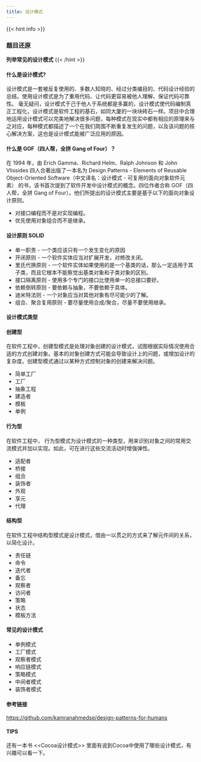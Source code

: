```yaml
---
title: 设计模式
---
```


{{< hint info >}}
### 题目还原

**列举常见的设计模式**
{{< /hint >}}

#### 什么是设计模式?
   设计模式是一套被反复使用的、多数人知晓的、经过分类编目的、代码设计经验的总结。使用设计模式是为了重用代码、让代码更容易被他人理解、保证代码可靠性。 毫无疑问，设计模式于己于他人于系统都是多赢的，设计模式使代码编制真正工程化，设计模式是软件工程的基石，如同大厦的一块块砖石一样。项目中合理地运用设计模式可以完美地解决很多问题，每种模式在现实中都有相应的原理来与之对应，每种模式都描述了一个在我们周围不断重复发生的问题，以及该问题的核心解决方案，这也是设计模式能被广泛应用的原因。

#### 什么是 GOF（四人帮，全拼 Gang of Four）？
   在 1994 年，由 Erich Gamma、Richard Helm、Ralph Johnson 和 John Vlissides 四人合著出版了一本名为 Design Patterns - Elements of Reusable Object-Oriented Software（中文译名：设计模式 - 可复用的面向对象软件元素） 的书，该书首次提到了软件开发中设计模式的概念。四位作者合称 GOF（四人帮，全拼 Gang of Four）。他们所提出的设计模式主要是基于以下的面向对象设计原则。

* 对接口编程而不是对实现编程。
* 优先使用对象组合而不是继承。

#### 设计原则 SOLID
* 单一职责 - 一个类应该只有一个发生变化的原因
* 开闭原则 - 一个软件实体应当对扩展开发，对修改关闭。
* 里氏代换原则 - 一个软件实体如果使用的是一个基类的话，那么一定适用于其子类，而且它根本不能察觉出基类对象和子类对象的区别。
* 接口隔离原则 - 使用多个专门的接口比使用单一的总接口要好。
* 依赖倒转原则 - 要依赖与抽象，不要依赖于具体。
* 迪米特法则 - 一个对象应当对其他对象有尽可能少的了解。
* 组合、聚合复用原则 - 要尽量使用合成/聚合，尽量不要使用继承。

#### 设计模式类型
#### 创建型
   在软件工程中，创建型模式是处理对象创建的设计模式，试图根据实际情况使用合适的方式创建对象。基本的对象创建方式可能会导致设计上的问题，或增加设计的复杂度。创建型模式通过以某种方式控制对象的创建来解决问题。

* 简单工厂
* 工厂
* 抽象工程
* 建造者
* 模板
* 单例

#### 行为型
   在软件工程中， 行为型模式为设计模式的一种类型，用来识别对象之间的常用交流模式并加以实现。如此，可在进行这些交流活动时增强弹性。

* 适配者
* 桥接
* 组合
* 装饰者
* 外观
* 享元
* 代理

#### 结构型
   在软件工程中结构型模式是设计模式，借由一以贯之的方式来了解元件间的关系，以简化设计。

* 责任链
* 命令
* 迭代者
* 备忘
* 观察者
* 访问者
* 策略
* 状态
* 模板方法

#### 常见的设计模式

* 单例模式 
* 工厂模式
* 观察者模式
* 响应链模式
* 策略模式
* 中间者模式
* 装饰者模式

#### 参考链接
https://github.com/kamranahmedse/design-patterns-for-humans

#### TIPS
还有一本书 <<Cocoa设计模式>> 里面有说到Cocoa中使用了哪些设计模式，有兴趣可以看一下。


